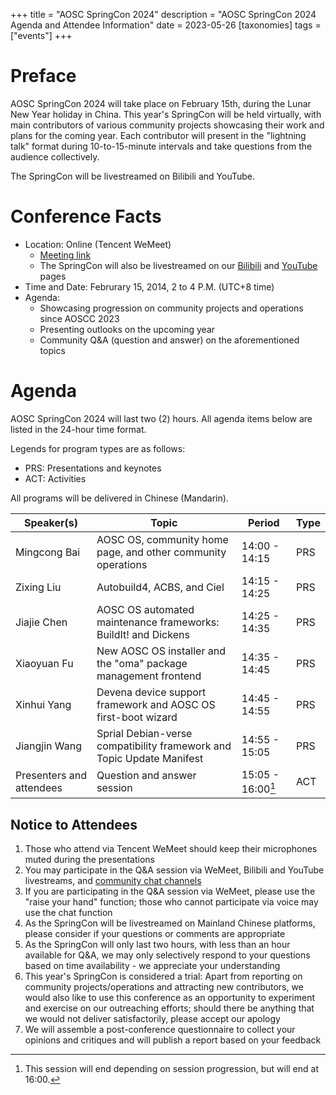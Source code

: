 +++
title = "AOSC SpringCon 2024"
description = "AOSC SpringCon 2024 Agenda and Attendee Information"
date = 2023-05-26
[taxonomies]
tags = ["events"]
+++

# Preface

AOSC SpringCon 2024 will take place on February 15th, during the Lunar New Year holiday in China. This year's SpringCon will be held virtually, with main contributors of various community projects showcasing their work and plans for the coming year. Each contributor will present in the "lightning talk" format during 10-to-15-minute intervals and take questions from the audience collectively.

The SpringCon will be livestreamed on Bilibili and YouTube.

# Conference Facts

- Location: Online (Tencent WeMeet)
	- [Meeting link](https://meeting.tencent.com/dm/z4b5FnLlBX63)
	- The SpringCon will also be livestreamed on our [Bilibili](https://space.bilibili.com/3494371531950426) and [YouTube](https://www.youtube.com/channel/UCQcEbjx5eVZYeH2Q59vPf9g) pages
- Time and Date: Februrary 15, 2014, 2 to 4 P.M. (UTC+8 time)
- Agenda:
	- Showcasing progression on community projects and operations since AOSCC 2023
	- Presenting outlooks on the upcoming year
	- Community Q&A (question and answer) on the aforementioned topics

# Agenda

AOSC SpringCon 2024 will last two (2) hours. All agenda items below are listed in the 24-hour time format.

Legends for program types are as follows:

- PRS: Presentations and keynotes
- ACT: Activities

All programs will be delivered in Chinese (Mandarin).

| Speaker(s)               | Topic                                                                         | Period            | Type   |
|--------------------------|-------------------------------------------------------------------------------|-------------------|--------|
| Mingcong Bai             | AOSC OS, community home page, and other community operations                  | 14:00 - 14:15     | PRS    |
| Zixing Liu               | Autobuild4, ACBS, and Ciel                                                    | 14:15 - 14:25     | PRS    |
| Jiajie Chen              | AOSC OS automated maintenance frameworks: BuildIt! and Dickens                | 14:25 - 14:35     | PRS    |
| Xiaoyuan Fu              | New AOSC OS installer and the "oma" package management frontend               | 14:35 - 14:45     | PRS    |
| Xinhui Yang              | Devena device support framework and AOSC OS first-boot wizard                 | 14:45 - 14:55     | PRS    |
| Jiangjin Wang            | Sprial Debian-verse compatibility framework and Topic Update Manifest         | 14:55 - 15:05     | PRS    |
| Presenters and attendees | Question and answer session                                                   | 15:05 - 16:00[^1] | ACT    |

[^1]: This session will end depending on session progression, but will end at 16:00.

## Notice to Attendees

1. Those who attend via Tencent WeMeet should keep their microphones muted during the presentations
2. You may participate in the Q&A session via WeMeet, Bilibili and YouTube livestreams, and [community chat channels](https://aosc.io/zh-cn/contact)
3. If you are participating in the Q&A session via WeMeet, please use the "raise your hand" function; those who cannot participate via voice may use the chat function
4. As the SpringCon will be livestreamed on Mainland Chinese platforms, please consider if your questions or comments are appropriate
5. As the SpringCon will only last two hours, with less than an hour available for Q&A, we may only selectively respond to your questions based on time availability - we appreciate your understanding
6. This year's SpringCon is considered a trial: Apart from reporting on community projects/operations and attracting new contributors, we would also like to use this conference as an opportunity to experiment and exercise on our outreaching efforts; should there be anything that we would not deliver satisfactorily, please accept our apology
7. We will assemble a post-conference questionnaire to collect your opinions and critiques and will publish a report based on your feedback
